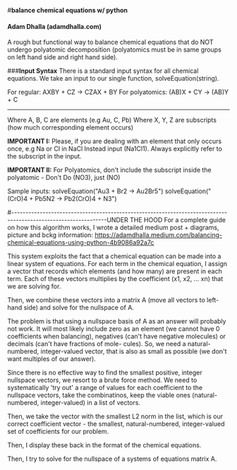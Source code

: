 #**balance chemical equations w/ python**
#### Adam Dhalla (adamdhalla.com)

A rough but functional way to balance chemical equations that do NOT undergo polyatomic decomposition
(polyatomics must be in same groups on left hand side and right hand side). 

###**Input Syntax**
There is a standard input syntax for all chemical equations. We take an input to our single function, solveEquation(string).

For regular: AXBY + CZ -> CZAX + BY 
For polyatomics: (AB)X + CY -> (AB)Y + C
______________________________________________
Where A, B, C are elements (e.g Au, C, Pb)
Where X, Y, Z are subscripts (how much corresponding element occurs)

**IMPORTANT I:** Please, if you are dealing with an element that only occurs once, e.g Na or Cl in NaCl 
             Instead input (Na1Cl1). Always explicitly refer to the subscript in the input.

**IMPORTANT II:** For Polyatomics, don't include the subscript inside the polyatomic - Don't Do (NO3), just (NO)

Sample inputs: solveEquation("Au3 + Br2 -> Au2Br5") 
               solveEquation("(CrO)4 + Pb5N2 -> Pb2(CrO)4 + N3")

#---------------------------------------------------------------------------------------------------------------UNDER THE HOOD
For a complete guide on how this algorithm works, I wrote a detailed medium post + diagrams, picture and bckg information: 
https://adamdhalla.medium.com/balancing-chemical-equations-using-python-4b9086a92a7c

This system exploits the fact that a chemical equation can be made into a linear system of equations. For each term in the chemical 
equation, I assign a vector that records which elements (and how many) are present in each term. Each of these vectors multiplies
by the coefficient (x1, x2, ... xn) that we are solving for.

Then, we combine these vectors into a matrix A (move all vectors to left-hand side) and solve for the nullspace of A. 

The problem is that using a nullspace basis of A as an answer will probably not work. It will most likely include zero as an element 
(we cannot have 0 coefficients when balancing), negatives (can't have negative molecules) or decimals (can't have fractions of mole-
cules). So, we need a natural-numbered, integer-valued vector, that is also as small as possible (we don't want multiples of our answer).

Since there is no effective way to find the smallest positive, integer nullspace vectors, we resort to a brute force method. We need to 
systematically 'try out' a range of values for each coefficient to the nullspace vectors, take the combinatinos, keep the viable ones 
(natural-numbered, integer-valued) in a list of vectors. 

Then, we take the vector with the smallest L2 norm in the list, which is our correct coefficient vector - the smallest, natural-numbered, 
integer-valued set of coefficients for our problem. 

Then, I display these back in the format of the chemical equations.



Then, I try to solve for the nullspace of a systems of equations matrix A. 
